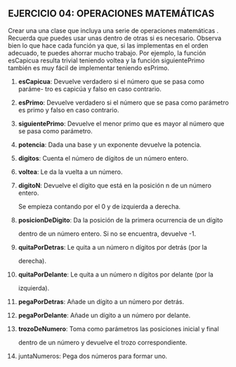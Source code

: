 ## EJERCICIO 04: OPERACIONES MATEMÁTICAS

Crear una una clase que incluya una serie de operaciones matemáticas . Recuerda que puedes usar unas dentro de otras si es necesario. Observa bien lo que hace cada función ya que, si las implementas en el orden adecuado, te puedes ahorrar mucho trabajo. Por ejemplo, la función esCapicua resulta trivial teniendo voltea y la función siguientePrimo también es muy fácil de implementar teniendo esPrimo.

1. **esCapicua**: Devuelve verdadero si el número que se pasa como paráme- tro es capicúa y falso en caso contrario.

2. **esPrimo**: Devuelve verdadero si el número que se pasa como parámetro es primo y falso en caso contrario.

3. **siguientePrimo**: Devuelve el menor primo que es mayor al número que se pasa como parámetro.

4. **potencia**: Dada una base y un exponente devuelve la potencia.

5. **digitos**: Cuenta el número de dígitos de un número entero.

6. **voltea**: Le da la vuelta a un número.

7. **digitoN**: Devuelve el dígito que está en la posición n de un número entero.
   
   Se empieza contando por el 0 y de izquierda a derecha.

8. **posicionDeDigito**: Da la posición de la primera ocurrencia de un dígito
   
   dentro de un número entero. Si no se encuentra, devuelve -1.

9. **quitaPorDetras**: Le quita a un número n dígitos por detrás (por la
   
   derecha).

10. **quitaPorDelante**: Le quita a un número n dígitos por delante (por la
    
    izquierda).

11. **pegaPorDetras**: Añade un dígito a un número por detrás.

12. **pegaPorDelante**: Añade un dígito a un número por delante.

13. **trozoDeNumero**: Toma como parámetros las posiciones inicial y final
    
    dentro de un número y devuelve el trozo correspondiente.

14. juntaNumeros: Pega dos números para formar uno.
